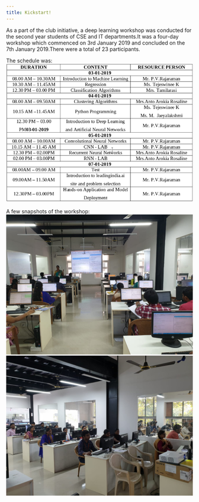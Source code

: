 ```yaml
---
title: Kickstart!
---
```


As a part of the club initiative, a deep learning workshop was conducted for the second year students of CSE and IT departments.It was a four-day workshop which commenced on 3rd January 2019 and concluded on the 7th January 2019.There were a total of 23 participants.

The schedule was:
![Schedule](/img/b1/schedule.png "Schedule")

A few snapshots of the workshop:
![Image1](/img/b1/img1.jpeg "img1")
![Image2](/img/b1/img2.jpeg "img1")